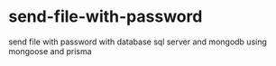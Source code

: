 # send-file-with-password
send file with password with database sql server and mongodb using mongoose and prisma
